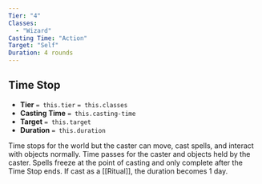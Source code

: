 ```yaml
---
Tier: "4"
Classes:
  - "Wizard"
Casting Time: "Action"
Target: "Self"
Duration: 4 rounds
---
```

## Time Stop
- **Tier** `= this.tier` `= this.classes`
- **Casting Time** `= this.casting-time`
- **Target** `= this.target`
- **Duration** `= this.duration`


Time stops for the world but the caster can move, cast spells, and interact with objects normally. Time passes for the caster and objects held by the caster. Spells freeze at the point of casting and only complete after the Time Stop ends. If cast as a [[Ritual]], the duration becomes 1 day.